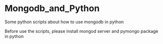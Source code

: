# Mongodb_and_Python

Some python scripts about how to use mongodb in python

Before use the scripts, please install mongod server and pymongo package in python
